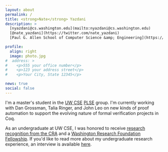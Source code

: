 ```yaml
---
layout: about
permalink: /
title: <strong>Nate</strong> Yazdani
description: >
  [nyazdani@cs.washington.edu](mailto:nyazdani@cs.washington.edu)
  [@nate_yazdani](https://twitter.com/nate_yazdani)
  [Paul G. Allen School of Computer Science &amp; Engineering](https://www.cs.washington.edu/), Seattle, USA

profile:
  align: right
  image: photo.jpg
#  address: >
#    <p>555 your office number</p>
#    <p>123 your address street</p>
#    <p>Your City, State 12345</p>

news: true
social: false
---
```


I'm a master's student in the [UW CSE](https://www.cs.washington.edu) [PLSE](http://uwplse.org) group. I'm currently working with Dan Grossman, Talia Ringer, and John Leo on new kinds of proof automation to support the evolving nature of formal verification projects in Coq.  

As an undergraduate at UW CSE, I was honored to receive [research recognition from the CRA](https://news.cs.washington.edu/2016/12/13/uw-cse-undergraduates-recognized-as-outstanding-researchers-by-the-computing-research-association/) and a [Washington Research Foundation Fellowship](https://www.washington.edu/undergradresearch/students/funding/wrff/fellows/2016-17-wrf-fellows/). If you'd like to read more about my undergraduate research experience, an interview is available [here](https://news.cs.washington.edu/2017/02/10/uw-cse-undergrad-nate-yazdanis-love-of-research-plse-es-through-his-veins/).
